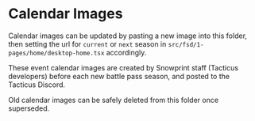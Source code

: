# Calendar Images

Calendar images can be updated by pasting a new image into this folder, then setting the url for `current` or `next` season in `src/fsd/1-pages/home/desktop-home.tsx` accordingly.

These event calendar images are created by Snowprint staff (Tacticus developers) before each new battle pass season, and posted to the Tacticus Discord.

Old calendar images can be safely deleted from this folder once superseded.
